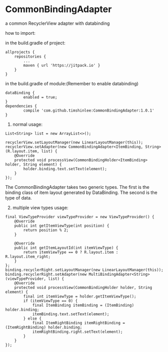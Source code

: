 # CommonBindingAdapter
a common RecyclerView adapter with databinding

how to import:

in the build.gradle of project:
```
allprojects {
    repositories {
        ...
        maven { url 'https://jitpack.io' }
    }
}
```

in the build.gradle of module:(Remember to enable databinding)
```
dataBinding {
        enabled = true;
}
dependencies {
        compile 'com.github.timshinlee:CommonBindingAdapter:1.0.1'
}
```


1. normal usage:

```
List<String> list = new ArrayList<>();

recyclerView.setLayoutManager(new LinearLayoutManager(this));
recyclerView.setAdapter(new CommonBindingAdapter<ItemBinding, String>(R.layout.item, list) {
    @Override
    protected void processView(CommonBindingHolder<ItemBinding> holder, String element) {
        holder.binding.text.setText(element);
    }
});
```
The CommonBindingAdapter takes two generic types. The first is the binding class of item layout generated by DataBinding. The second is the type of data.

2. multiple view types usage:
```
final ViewTypeProvider viewTypeProvider = new ViewTypeProvider() {
    @Override
    public int getItemViewType(int position) {
        return position % 2;
    }

    @Override
    public int getItemLayoutId(int itemViewType) {
        return itemViewType == 0 ? R.layout.item : R.layout.item_right;
    }
};
binding.recyclerRight.setLayoutManager(new LinearLayoutManager(this));
binding.recyclerRight.setAdapter(new MultiBindingAdapter<String>(viewTypeProvider, list) {
    @Override
    protected void processView(CommonBindingHolder holder, String element) {
        final int itemViewType = holder.getItemViewType();
        if (itemViewType == 0) {
            final ItemBinding itemBinding = (ItemBinding) holder.binding;
            itemBinding.text.setText(element);
        } else {
            final ItemRightBinding itemRightBinding = (ItemRightBinding) holder.binding;
            itemRightBinding.right.setText(element);
        }
    }
});
```
